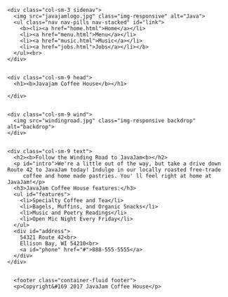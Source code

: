 <!DOCTYPE html>
<html lang="en">
<head>
<meta charset="UTF-8">
<meta name="viewport" content="width=device-width, initial-scale=1.0">
<meta http-equiv="X-UA-Compatible" content="ie=edge">
<title>Document</title>

<link rel="stylesheet" href="javajam.css">
</head>
<body>
    <div class="container-fluid wrapper">


    <div class="col-sm-3 sidenav">
      <img src="javajamlogo.jpg" class="img-responsive" alt="Java">
      <ul class="nav nav-pills nav-stacked" id="link">
        <b><li><a href="home.html">Home</a></li>
        <li><a href="menu.html">Menu</a></li>
        <li><a href="music.html">Music</a></li>
        <li><a href="jobs.html">Jobs</a></li></b>
      </ul><br>
    </div>


    <div class="col-sm-9 head">
      <h1><b>Javajam Coffee House</b></h1>

    </div>


    <div class="col-sm-9 wind">
      <img src="windingroad.jpg" class="img-responsive backdrop" alt="backdrop">
    </div>


    <div class="col-sm-9 text">
      <h2><b>Follow the Winding Road to JavaJam<b></h2>
      <p id="intro">We're a little out of the way, but take a drive down Route 42 to JavaJam today! Indulge in our locally roasted free-trade
         coffee and home made pastries. You' ll feel right at home at JavaJam!</p>
      <h3>JavaJam Coffee House features:</h3>
      <ul id="features">
        <li>Specialty Coffee and Tea</li>
        <li>Bagels, Muffins, and Organic Snacks</li>
        <li>Music and Poetry Readings</li>
        <li>Open Mic Night Every Friday</li>
      </ul>
      <div id="address">
        54321 Route 42<br>
        Ellison Bay, WI 54210<br>
        <a id="phone" href="#">888-555-5555</a>
      </div>
    </div>


      <footer class="container-fluid footer">
      <p>Copyright&#169 2017 JavaJam Coffee House</p>
   
</footer>


</div>

</body>
</html>
